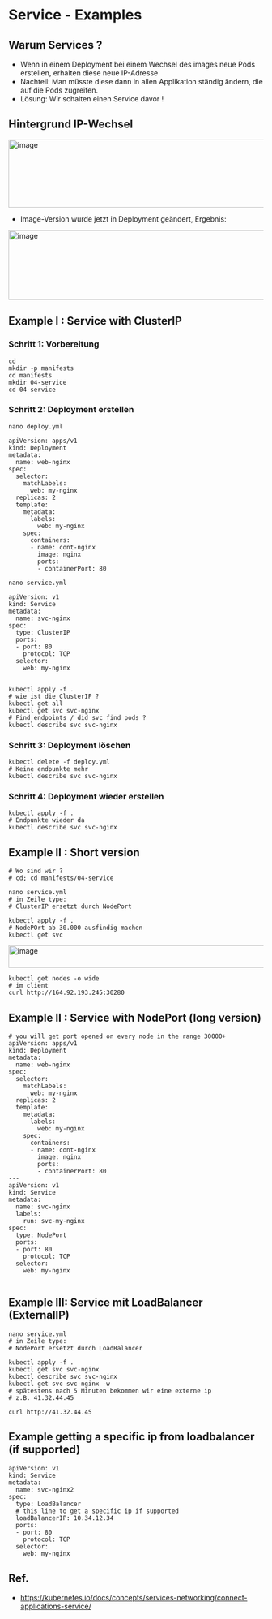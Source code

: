 # Service - Examples 

## Warum Services ? 

  * Wenn in einem Deployment bei einem Wechsel des images neue Pods erstellen, erhalten diese neue IP-Adresse
  * Nachteil: Man müsste diese dann in allen Applikation ständig ändern, die auf die Pods zugreifen.
  * Lösung: Wir schalten einen Service davor !

## Hintergrund IP-Wechsel 
 
 <img width="930" height="134" alt="image" src="https://github.com/user-attachments/assets/26c16134-1f2a-4b42-8cca-355099d08604" />

 * Image-Version wurde jetzt in Deployment geändert, Ergebnis:

<img width="939" height="137" alt="image" src="https://github.com/user-attachments/assets/fb5a665b-98a7-445b-8ec7-27f12c2267e1" />


## Example I : Service with ClusterIP 

### Schritt 1: Vorbereitung 

```
cd
mkdir -p manifests
cd manifests
mkdir 04-service 
cd 04-service 
```

### Schritt 2: Deployment erstellen 

```
nano deploy.yml 
```

```
apiVersion: apps/v1
kind: Deployment
metadata:
  name: web-nginx
spec:
  selector:
    matchLabels:
      web: my-nginx
  replicas: 2
  template:
    metadata:
      labels:
        web: my-nginx
    spec:
      containers:
      - name: cont-nginx
        image: nginx
        ports:
        - containerPort: 80
```

```
nano service.yml
```


```
apiVersion: v1
kind: Service
metadata:
  name: svc-nginx
spec:
  type: ClusterIP
  ports:
  - port: 80
    protocol: TCP
  selector:
    web: my-nginx      
        
```        

```
kubectl apply -f .
# wie ist die ClusterIP ?  
kubectl get all
kubectl get svc svc-nginx
# Find endpoints / did svc find pods ?
kubectl describe svc svc-nginx 
```

### Schritt 3: Deployment löschen 

```
kubectl delete -f deploy.yml
# Keine endpunkte mehr 
kubectl describe svc svc-nginx
```

 ### Schritt 4: Deployment wieder erstellen 

```
kubectl apply -f .
# Endpunkte wieder da
kubectl describe svc svc-nginx
```


## Example II : Short version 

```
# Wo sind wir ?
# cd; cd manifests/04-service 
```

```
nano service.yml
# in Zeile type: 
# ClusterIP ersetzt durch NodePort 

kubectl apply -f .
# NodePOrt ab 30.000 ausfindig machen
kubectl get svc
```

<img width="793" height="44" alt="image" src="https://github.com/user-attachments/assets/16bf90d4-7c3f-4c8f-9846-2ff5d0e63fcf" />

```
kubectl get nodes -o wide
# im client 
curl http://164.92.193.245:30280
```

## Example II : Service with NodePort (long version)

```
# you will get port opened on every node in the range 30000+
apiVersion: apps/v1
kind: Deployment
metadata:
  name: web-nginx
spec:
  selector:
    matchLabels:
      web: my-nginx
  replicas: 2
  template:
    metadata:
      labels:
        web: my-nginx
    spec:
      containers:
      - name: cont-nginx
        image: nginx
        ports:
        - containerPort: 80
---
apiVersion: v1
kind: Service
metadata:
  name: svc-nginx
  labels:
    run: svc-my-nginx
spec:
  type: NodePort
  ports:
  - port: 80
    protocol: TCP
  selector:
    web: my-nginx
       
```        

## Example III: Service mit LoadBalancer (ExternalIP)

```
nano service.yml
# in Zeile type: 
# NodePort ersetzt durch LoadBalancer  

kubectl apply -f .
kubectl get svc svc-nginx
kubectl describe svc svc-nginx 
kubectl get svc svc-nginx -w 
# spätestens nach 5 Minuten bekommen wir eine externe ip
# z.B. 41.32.44.45

curl http://41.32.44.45 
```


## Example getting a specific ip from loadbalancer (if supported) 

```
apiVersion: v1
kind: Service
metadata:
  name: svc-nginx2
spec:
  type: LoadBalancer
  # this line to get a specific ip if supported
  loadBalancerIP: 10.34.12.34
  ports:
  - port: 80
    protocol: TCP
  selector:
    web: my-nginx
```       



## Ref.

  * https://kubernetes.io/docs/concepts/services-networking/connect-applications-service/
